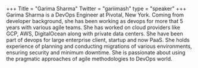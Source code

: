 +++
Title = "Garima Sharma"
Twitter = "gariimash"
type = "speaker"
+++
Garima Sharma is a DevOps Engineer at Pivotal, New York. Coming from developer background, she has been working as devops for more that 5 years with various agile teams. She has worked on cloud providers like GCP, AWS, DigitalOcean along with private data centers. She have been part of devops for large enterprise client, startup and now PaaS. She holds experience of planning and conducting migrations of various environments, ensuring security and minimum downtime. She is passionate about using the pragmatic approaches of agile methodologies to DevOps world.

